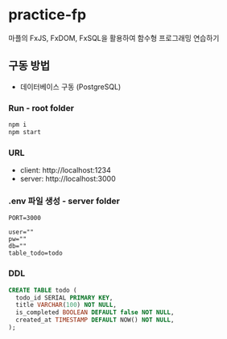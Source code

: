 # practice-fp

마플의 FxJS, FxDOM, FxSQL을 활용하여 함수형 프로그래밍 연습하기


## 구동 방법

- 데이터베이스 구동  (PostgreSQL)

### Run - root folder

```bash
npm i
npm start
```

### URL

- client: http://localhost:1234
- server: http://localhost:3000

### .env 파일 생성 - server folder

```
PORT=3000

user=""
pw=""
db=""
table_todo=todo
```

### DDL

```sql
CREATE TABLE todo (
  todo_id SERIAL PRIMARY KEY,
  title VARCHAR(100) NOT NULL,
  is_completed BOOLEAN DEFAULT false NOT NULL,
  created_at TIMESTAMP DEFAULT NOW() NOT NULL,
);
```
